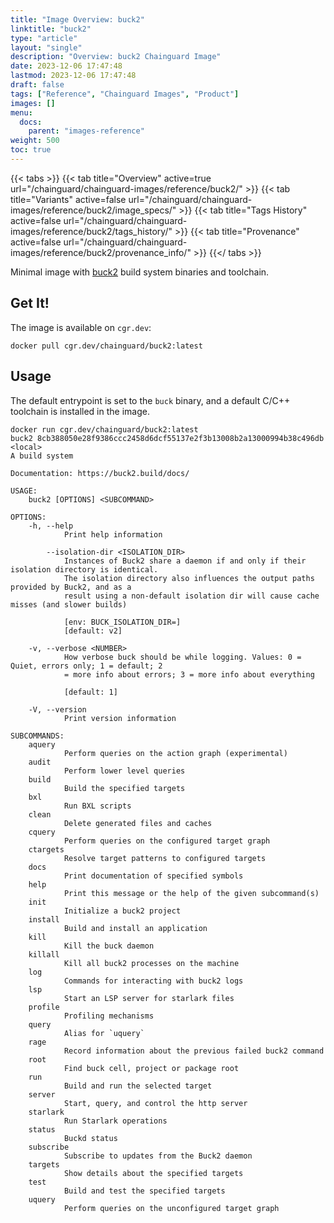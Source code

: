 ```yaml
---
title: "Image Overview: buck2"
linktitle: "buck2"
type: "article"
layout: "single"
description: "Overview: buck2 Chainguard Image"
date: 2023-12-06 17:47:48
lastmod: 2023-12-06 17:47:48
draft: false
tags: ["Reference", "Chainguard Images", "Product"]
images: []
menu: 
  docs: 
    parent: "images-reference"
weight: 500
toc: true
---
```


{{< tabs >}}
{{< tab title="Overview" active=true url="/chainguard/chainguard-images/reference/buck2/" >}}
{{< tab title="Variants" active=false url="/chainguard/chainguard-images/reference/buck2/image_specs/" >}}
{{< tab title="Tags History" active=false url="/chainguard/chainguard-images/reference/buck2/tags_history/" >}}
{{< tab title="Provenance" active=false url="/chainguard/chainguard-images/reference/buck2/provenance_info/" >}}
{{</ tabs >}}



<!--overview:start-->
Minimal image with [buck2](https://buck2.build) build system binaries and toolchain.
<!--overview:end-->

<!--getting:start-->
## Get It!
The image is available on `cgr.dev`:

```
docker pull cgr.dev/chainguard/buck2:latest
```
<!--getting:end-->

<!--body:start-->
## Usage

The default entrypoint is set to the `buck` binary, and a default C/C++ toolchain is installed in the image.

```
docker run cgr.dev/chainguard/buck2:latest
buck2 8cb388050e28f9386ccc2458d6dcf55137e2f3b13008b2a13000994b38c496db <local>
A build system

Documentation: https://buck2.build/docs/

USAGE:
    buck2 [OPTIONS] <SUBCOMMAND>

OPTIONS:
    -h, --help
            Print help information

        --isolation-dir <ISOLATION_DIR>
            Instances of Buck2 share a daemon if and only if their isolation directory is identical.
            The isolation directory also influences the output paths provided by Buck2, and as a
            result using a non-default isolation dir will cause cache misses (and slower builds)

            [env: BUCK_ISOLATION_DIR=]
            [default: v2]

    -v, --verbose <NUMBER>
            How verbose buck should be while logging. Values: 0 = Quiet, errors only; 1 = default; 2
            = more info about errors; 3 = more info about everything

            [default: 1]

    -V, --version
            Print version information

SUBCOMMANDS:
    aquery
            Perform queries on the action graph (experimental)
    audit
            Perform lower level queries
    build
            Build the specified targets
    bxl
            Run BXL scripts
    clean
            Delete generated files and caches
    cquery
            Perform queries on the configured target graph
    ctargets
            Resolve target patterns to configured targets
    docs
            Print documentation of specified symbols
    help
            Print this message or the help of the given subcommand(s)
    init
            Initialize a buck2 project
    install
            Build and install an application
    kill
            Kill the buck daemon
    killall
            Kill all buck2 processes on the machine
    log
            Commands for interacting with buck2 logs
    lsp
            Start an LSP server for starlark files
    profile
            Profiling mechanisms
    query
            Alias for `uquery`
    rage
            Record information about the previous failed buck2 command
    root
            Find buck cell, project or package root
    run
            Build and run the selected target
    server
            Start, query, and control the http server
    starlark
            Run Starlark operations
    status
            Buckd status
    subscribe
            Subscribe to updates from the Buck2 daemon
    targets
            Show details about the specified targets
    test
            Build and test the specified targets
    uquery
            Perform queries on the unconfigured target graph
```
<!--body:end-->

